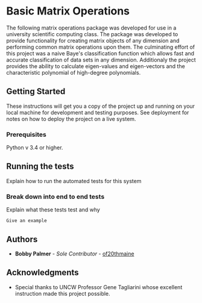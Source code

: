 # Basic Matrix Operations

The following matrix operations package was developed for use in a university scientific computing class. The package was developed to provide functionality for creating matrix objects of any dimension and performing common matrix operations upon them. The culminating effort of this project was a naive Baye's classification function which allows fast and accurate classification of data sets in any dimension. Additionaly the project provides the ability to calculate eigen-values and eigen-vectors and the characteristic polynomial of high-degree polynomials.

## Getting Started

These instructions will get you a copy of the project up and running on your local machine for development and testing purposes. See deployment for notes on how to deploy the project on a live system.

### Prerequisites

Python v 3.4 or higher.

## Running the tests

Explain how to run the automated tests for this system

### Break down into end to end tests

Explain what these tests test and why

```
Give an example
```


## Authors

* **Bobby Palmer** - *Sole Contributor* - [of20thmaine](https://github.com/of20thmaine)

## Acknowledgments

* Special thanks to UNCW Professor Gene Tagliarini whose excellent instruction made this project possible.
